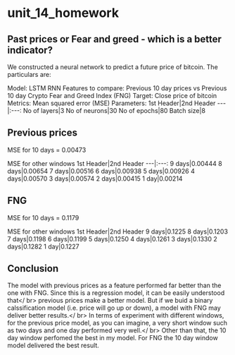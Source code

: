 # unit_14_homework

## Past prices or Fear and greed - which is a better indicator?

We constructed a neural network to predict a future price of bitcoin.
The particulars are:

Model: LSTM RNN
Features to compare: Previous 10 day prices vs Previous 10 day Crypto Fear and Greed Index (FNG)
Target: Close price of bitcoin
Metrics: Mean squared error (MSE)
Parameters:
1st Header|2nd Header
---|:---:
No of layers|3
No of neurons|30
No of epochs|80
Batch size|8

## Previous prices

MSE for 10 days = 0.00473

MSE for other windows
1st Header|2nd Header
---|:---:
9 days|0.00444
8 days|0.00654
7 days|0.00516
6 days|0.00938
5 days|0.00926
4 days|0.00570
3 days|0.00574
2 days|0.00415
1 day|0.00214

## FNG

MSE for 10 days = 0.1179

MSE for other windows
1st Header|2nd Header
9 days|0.1225
8 days|0.1203
7 days|0.1198
6 days|0.1199
5 days|0.1250
4 days|0.1261
3 days|0.1330
2 days|0.1282
1 day|0.1227

## Conclusion
The model with previous prices as a feature performed far better than the one with FNG.  Since this is a regression model, it can be easily understood that</ br>
previous prices make a better model. But if we buid a binary calssification model (i.e. price will go up or down), a model with FNG may deliver better results.</ br>
In terms of experiment with different windows, for the previous price model, as you can imagine, a very short window such as two days and one day performed very well.</ br>
Other than that, the 10 day window perfomed the best in my model. For FNG the 10 day window model delivered the best result.



